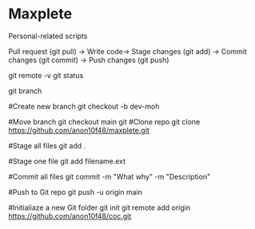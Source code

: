 # Maxplete
Personal-related scripts

Pull request (git pull) -> Write code-> Stage changes (git add) -> Commit changes (git commit) -> Push changes (git push)

git remote -v
git status

git branch

#Create new branch
git checkout -b dev-moh

#Move branch
git checkout main
git 
#Clone repo
git clone https://github.com/anon10f48/maxplete.git

#Stage all files
git add .

#Stage one file
git add filename.ext

#Commit all files
git commit -m "What why" -m "Description"

#Push to Git repo
git push -u origin main

#Initialiaze a new Git folder
git init
git remote add origin https://github.com/anon10f48/coc.git
